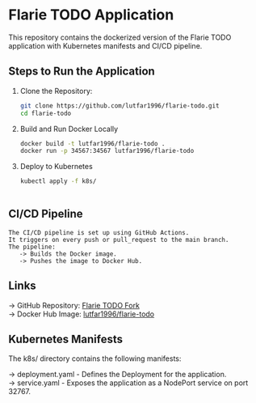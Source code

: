 # Flarie TODO Application


This repository contains the dockerized version of the Flarie TODO application with Kubernetes manifests and CI/CD pipeline.


## Steps to Run the Application


1. Clone the Repository:
   ```bash
   git clone https://github.com/lutfar1996/flarie-todo.git
   cd flarie-todo

2. Build and Run Docker Locally
   ```bash
   docker build -t lutfar1996/flarie-todo .
   docker run -p 34567:34567 lutfar1996/flarie-todo

3. Deploy to Kubernetes
   ```bash
   kubectl apply -f k8s/
 
## CI/CD Pipeline
    The CI/CD pipeline is set up using GitHub Actions.
    It triggers on every push or pull_request to the main branch.
    The pipeline:
       -> Builds the Docker image.
       -> Pushes the image to Docker Hub.

## Links
 -> GitHub Repository: [Flarie TODO Fork](https://github.com/Lutfar1996/flarie-todo.git)<br/>
 -> Docker Hub Image: [lutfar1996/flarie-todo](https://hub.docker.com/repository/docker/lutfar1996/flarie-todo)       
 
## Kubernetes Manifests
  The k8s/ directory contains the following manifests:

   -> deployment.yaml - Defines the Deployment for the application.<br/>
   -> service.yaml - Exposes the application as a NodePort service on port 32767. 